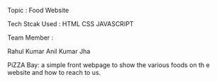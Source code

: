 
Topic : Food Website

Tech Stcak Used : HTML CSS JAVASCRIPT

Team Member :

Rahul Kumar Anil Kumar Jha

PiZZA Bay:
a simple front webpage to show the various foods on th e website and how to reach to us.
